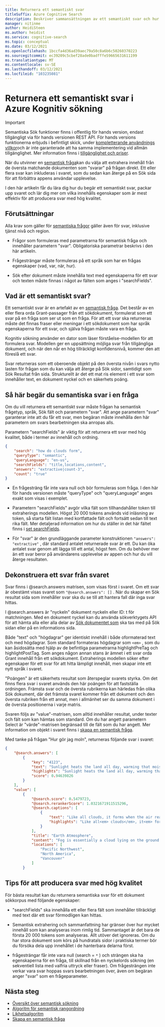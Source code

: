```yaml
---
title: Returnera ett semantiskt svar
titleSuffix: Azure Cognitive Search
description: Beskriver sammansättningen av ett semantiskt svar och hur du får svar från en resultat uppsättning.
manager: nitinme
author: HeidiSteen
ms.author: heidist
ms.service: cognitive-search
ms.topic: conceptual
ms.date: 03/12/2021
ms.openlocfilehash: 1bccfa4d36ad39aec79a50c8a6b6c50260370223
ms.sourcegitcommit: ec39209c5cbef28ade0badfffe59665631611199
ms.translationtype: MT
ms.contentlocale: sv-SE
ms.lasthandoff: 03/12/2021
ms.locfileid: "103235081"
---
```

# <a name="return-a-semantic-answer-in-azure-cognitive-search"></a>Returnera ett semantiskt svar i Azure Kognitiv sökning

> [!IMPORTANT]
> Semantiska Sök funktioner finns i offentlig för hands version, endast tillgängligt via för hands versionen REST API. För hands versions funktionerna erbjuds i befintligt skick, under [kompletterande användnings villkor](https://azure.microsoft.com/support/legal/preview-supplemental-terms/)och är inte garanterade att ha samma implementering vid allmän tillgänglighet. Mer information finns i [tillgänglighet och priser](semantic-search-overview.md#availability-and-pricing).

När du utvinner en [semantisk fråga](semantic-how-to-query-request.md)kan du välja att extrahera innehåll från de översta matchande dokumenten som "svarar" på frågan direkt. Ett eller flera svar kan inkluderas i svaret, som du sedan kan återge på en Sök sida för att förbättra appens användar upplevelse.

I den här artikeln får du lära dig hur du begär ett semantiskt svar, packar upp svaret och lär dig mer om vilka innehålls egenskaper som är mest effektiv för att producera svar med hög kvalitet.

## <a name="prerequisites"></a>Förutsättningar

Alla krav som gäller för [semantiska frågor](semantic-how-to-query-request.md) gäller även för svar, inklusive tjänst nivå och region.

+ Frågor som formuleras med parametrarna för semantisk fråga och innehåller parametern "svar". Obligatoriska parametrar beskrivs i den här artikeln.

+ Frågesträngar måste formuleras på ett språk som har en frågas egenskaper (vad, var, när, hur).

+ Sök efter dokument måste innehålla text med egenskaperna för ett svar och texten måste finnas i något av fälten som anges i "searchFields".

## <a name="what-is-a-semantic-answer"></a>Vad är ett semantiskt svar?

Ett semantiskt svar är en artefakt av en [semantisk fråga](semantic-how-to-query-request.md). Det består av en eller flera orda Grant-passager från ett sökdokument, formulerat som ett svar på en fråga som ser ut som en fråga. För att ett svar ska returneras måste det finnas fraser eller meningar i ett sökdokument som har språk egenskaperna för ett svar, och själva frågan måste vara en fråga.

Kognitiv sökning använder en dator som läser förståelse-modellen för att formulera svar. Modellen ger en uppsättning möjliga svar från tillgängliga dokument, och när den når en hög tillräckligt konfidensnivå, kommer den att föreslå ett svar.

Svar returneras som ett oberoende objekt på den översta nivån i svars nytto lasten för frågan som du kan välja att återge på Sök sidor, samtidigt som Sök Resultat från sida. Strukturellt är det ett mat ris element i ett svar som innehåller text, en dokument nyckel och en säkerhets poäng.

<a name="query-params"></a>

## <a name="how-to-request-semantic-answers-in-a-query"></a>Så här begär du semantiska svar i en fråga

Om du vill returnera ett semantiskt svar måste frågan ha semantisk frågetyp, språk, Sök fält och parametern "svar". Att ange parametern "svar" garanterar inte att du får ett svar, men begäran måste innehålla den här parametern om svars bearbetningen ska anropas alls.

Parametern "searchFields" är viktig för att returnera ett svar med hög kvalitet, både i termer av innehåll och ordning. 

```json
{
    "search": "how do clouds form",
    "queryType": "semantic",
    "queryLanguage": "en-us",
    "searchFields": "title,locations,content",
    "answers": "extractive|count-3",
    "count": "true"
}
```

+ En frågesträng får inte vara null och bör formuleras som fråga. I den här för hands versionen måste "queryType" och "queryLanguage" anges exakt som visas i exemplet.

+ Parametern "searchFields" avgör vilka fält som tillhandahåller token till extraherings modellen. Högst 20 000 tokens används vid inläsning av token, så starta fält listan med kortfattade fält och fortsätt sedan till text rika fält. Mer detaljerad information om hur du ställer in det här fältet finns i [set searchFields](semantic-how-to-query-request.md#searchfields).

+ För "svar" är den grundläggande parameter konstruktionen `"answers": "extractive"` , där standard antalet returnerade svar är ett. Du kan öka antalet svar genom att lägga till ett antal, högst fem.  Om du behöver mer än ett svar beror på användarens upplevelse av appen och hur du vill återge resultaten.

## <a name="deconstruct-an-answer-from-the-response"></a>Dekonstruera ett svar från svaret

Svar finns i @search.answers matrisen, som visas först i svaret. Om ett svar är obestämt visas svaret som `"@search.answers": []` . När du skapar en Sök resultat sida som innehåller svar ska du se till att hantera fall där inga svar hittas.

I @search.answers är "nyckeln" dokument nyckeln eller ID: t för matchningen. Med en dokument nyckel kan du använda sökverktygets API för att hämta alla eller alla delar av [Sök dokumentet som](/rest/api/searchservice/lookup-document) ska tas med på Sök sidan eller på en informations sida.

Både "text" och "högdagrar" ger identiskt innehåll i både oformaterad text och med högdagrar. Som standard formateras högdagrar som `<em>` , som du kan åsidosätta med hjälp av de befintliga parametrarna highlightPreTag och highlightPostTag. Som anges någon annan stans är ämnet i ett svar orda Grant innehåll från ett sökdokument. Extraherings modellen söker efter egenskaper för ett svar för att hitta lämpligt innehåll, men skapar inte ett nytt språk i svaret.

"Poängen" är ett säkerhets resultat som återspeglar svarets styrka. Om det finns flera svar i svaret används den här poängen för att fastställa ordningen. Främsta svar och de översta rubrikerna kan härledas från olika Sök dokument, där det främsta svaret kommer från ett dokument och den översta rubriken från ett annat, men i allmänhet ser du samma dokument i de översta positionerna i varje matris.

Svaren följs av "value"-matrisen, som alltid innehåller resultat, under texter och fält som kan hämtas som standard. Om du har angett parametern Select är "värde"-matrisen begränsad till de fält som du har angett. Mer information om objekt i svaret finns i [skapa en semantisk fråga](semantic-how-to-query-request.md).

Med tanke på frågan "Hur gör jag moln", returneras följande svar i svaret:

```json
{
    "@search.answers": [
        {
            "key": "4123",
            "text": "Sunlight heats the land all day, warming that moist air and causing it to rise high into the   atmosphere until it cools and condenses into water droplets. Clouds generally form where air is ascending (over land in this case),   but not where it is descending (over the river).",
            "highlights": "Sunlight heats the land all day, warming that moist air and causing it to rise high into the   atmosphere until it cools and condenses into water droplets. Clouds generally form<em> where air is ascending</em> (over land in this case),   but not where it is<em> descending</em> (over the river).",
            "score": 0.94639826
        }
    ],
    "value": [
        {
            "@search.score": 0.5479723,
            "@search.rerankerScore": 1.0321671911515296,
            "@search.captions": [
                {
                    "text": "Like all clouds, it forms when the air reaches its dew point—the temperature at which an air mass is cool enough for its water vapor to condense into liquid droplets. This false-color image shows valley fog, which is common in the Pacific Northwest of North America.",
                    "highlights": "Like all<em> clouds</em>, it<em> forms</em> when the air reaches its dew point—the temperature at    which an air mass is cool enough for its water vapor to condense into liquid droplets. This false-color image shows valley<em> fog</em>, which is common in the Pacific Northwest of North America."
                }
            ],
            "title": "Earth Atmosphere",
            "content": "Fog is essentially a cloud lying on the ground. Like all clouds, it forms when the air reaches its dew point—the temperature at  \n\nwhich an air mass is cool enough for its water vapor to condense into liquid droplets.\n\nThis false-color image shows valley fog, which is common in the Pacific Northwest of North America. On clear winter nights, the \n\nground and overlying air cool off rapidly, especially at high elevations. Cold air is denser than warm air, and it sinks down into the \n\nvalleys. The moist air in the valleys gets chilled to its dew point, and fog forms. If undisturbed by winds, such fog may persist for \n\ndays. The Terra satellite captured this image of foggy valleys northeast of Vancouver in February 2010.\n\n\n",
            "locations": [
                "Pacific Northwest",
                "North America",
                "Vancouver"
            ]
        }
```

## <a name="tips-for-producing-high-quality-answers"></a>Tips för att producera svar med hög kvalitet

För bästa resultat kan du returnera semantiska svar för ett dokument sökkorpus med följande egenskaper:

+ "searchFields" ska innehålla ett eller flera fält som innehåller tillräckligt med text där ett svar förmodligen kan hittas.

+ Semantisk extrahering och sammanfattning har gränser över hur mycket innehåll som kan analyseras inom rimlig tid. Sammantaget är det bara de första 20 000 tokens som analyseras. Allt utöver det ignoreras. Om du har stora dokument som körs på hundratals sidor i praktiska termer bör du försöka dela upp innehållet i de hanterbara delarna först.

+ frågesträngar får inte vara null (search = `*` ) och strängen ska ha egenskaperna för en fråga, till skillnad från en nyckelords sökning (en sekventiell lista med valfria uttryck eller fraser). Om frågesträngen inte verkar vara svar hoppas svars bearbetningen över, även om begäran anger "svar" som en frågeparameter.

## <a name="next-steps"></a>Nästa steg

+ [Översikt över semantisk sökning](semantic-search-overview.md)
+ [Algoritm för semantisk rangordning](semantic-ranking.md)
+ [Likhetsalgoritm](index-ranking-similarity.md)
+ [Skapa en semantisk fråga](semantic-how-to-query-request.md)